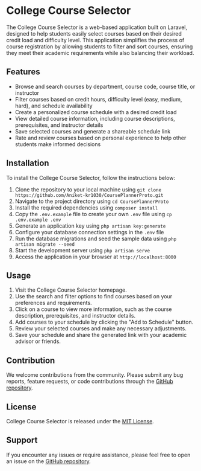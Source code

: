 
# College Course Selector

The College Course Selector is a web-based application built on Laravel, designed to help students easily select courses based on their desired credit load and difficulty level. This application simplifies the process of course registration by allowing students to filter and sort courses, ensuring they meet their academic requirements while also balancing their workload.

## Features

- Browse and search courses by department, course code, course title, or instructor
- Filter courses based on credit hours, difficulty level (easy, medium, hard), and schedule availability
- Create a personalized course schedule with a desired credit load
- View detailed course information, including course descriptions, prerequisites, and instructor details
- Save selected courses and generate a shareable schedule link
- Rate and review courses based on personal experience to help other students make informed decisions

## Installation

To install the College Course Selector, follow the instructions below:

1. Clone the repository to your local machine using `git clone https://github.com/Aniket-kr1030/CoursePlannerProto.git`
2. Navigate to the project directory using `cd CoursePlannerProto`
3. Install the required dependencies using `composer install`
4. Copy the `.env.example` file to create your own `.env` file using `cp .env.example .env`
5. Generate an application key using `php artisan key:generate`
6. Configure your database connection settings in the `.env` file
7. Run the database migrations and seed the sample data using `php artisan migrate --seed`
8. Start the development server using `php artisan serve`
9. Access the application in your browser at `http://localhost:8000`

## Usage

1. Visit the College Course Selector homepage.
2. Use the search and filter options to find courses based on your preferences and requirements.
3. Click on a course to view more information, such as the course description, prerequisites, and instructor details.
4. Add courses to your schedule by clicking the "Add to Schedule" button.
5. Review your selected courses and make any necessary adjustments.
6. Save your schedule and share the generated link with your academic advisor or friends.

## Contribution

We welcome contributions from the community. Please submit any bug reports, feature requests, or code contributions through the [GitHub repository](https://github.com/yourusername/college-course-selector).

## License

College Course Selector is released under the [MIT License](https://opensource.org/licenses/MIT).

## Support

If you encounter any issues or require assistance, please feel free to open an issue on the [GitHub repository](https://github.com/Aniket-kr1030/CoursePlannerProto.git/issues).
